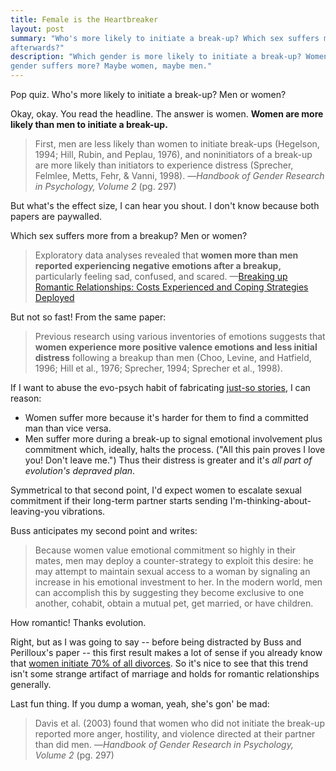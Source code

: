 ```yaml
---
title: Female is the Heartbreaker
layout: post
summary: "Who's more likely to initiate a break-up? Which sex suffers more
afterwards?"
description: "Which gender is more likely to initiate a break-up? Women. Which
gender suffers more? Maybe women, maybe men."
---
```


Pop quiz. Who's more likely to initiate a break-up? Men or women?

Okay, okay. You read the headline. The answer is women. **Women are more likely
than men to initiate a break-up.** 

> First, men are less likely than women to initiate break-ups (Hegelson, 1994;
> Hill, Rubin, and Peplau, 1976), and noninitiators of a break-up are more
> likely than initiators to experience distress (Sprecher, Felmlee, Metts, Fehr,
> & Vanni, 1998). 
<span id="quote-attribute">—<em>Handbook of Gender Research in Psychology, Volume 2</em> (pg. 297)</span>

But what's the effect size, I can hear you shout. I don't know because both
papers are paywalled.

Which sex suffers more from a breakup? Men or women?

> Exploratory data analyses revealed that **women more than men reported
> experiencing negative emotions after a breakup,** particularly feeling sad,
> confused, and scared.
<span id="quote-attribute">—<a href="http://www.epjournal.net/wp-content/uploads/EP06164181.pdf">Breaking up Romantic Relationships: Costs Experienced and Coping Strategies Deployed</a></span>

But not so fast! From the same paper:

> Previous research using various inventories of emotions suggests that **women
> experience more positive valence emotions and less initial distress** following a
> breakup than men (Choo, Levine, and Hatfield, 1996; Hill et al., 1976; Sprecher,
> 1994; Sprecher et al., 1998).

If I want to abuse the evo-psych habit of fabricating [just-so stories](http://en.wikipedia.org/wiki/Just-so_story), I can
reason:

* Women suffer more because it's harder for them to find a committed man than
  vice versa.
* Men suffer more during a break-up to signal emotional involvement plus commitment which,
  ideally, halts the process. ("All this pain proves I love you! Don't leave me.") Thus their
  distress is greater and it's *all part of evolution's depraved plan*.
  
Symmetrical to that second point, I'd expect women to
escalate sexual commitment if their long-term partner starts sending
I'm-thinking-about-leaving-you vibrations.

Buss anticipates my second point and writes:

> Because women value emotional commitment so highly in their mates, men may
> deploy a counter-strategy to exploit this desire: he may attempt to maintain
> sexual access to a woman by signaling an increase in his emotional investment to
> her. In the modern world, men can accomplish this by suggesting they become
> exclusive to one another, cohabit, obtain a mutual pet, get married, or have
> children. 

How romantic! Thanks evolution.

Right, but as I was going to say -- before being distracted by Buss and Perilloux's paper
-- this first result makes a lot of sense if you already know that [women initiate 70%
of all divorces](http://www.psychologytoday.com/blog/homo-consumericus/201311/are-men-or-women-more-likely-file-divorce). So
it's nice to see that this trend isn't some strange artifact of marriage and
holds for romantic relationships generally. 

Last fun thing. If you dump a woman, yeah, she's gon' be mad:

> Davis et al. (2003) found that women who did not initiate the break-up
> reported more anger, hostility, and violence directed at their partner than
> did men.
<span id="quote-attribute">—<em>Handbook of Gender Research in Psychology, Volume 2</em> (pg. 297)</span>
